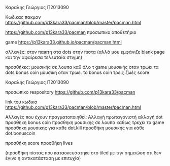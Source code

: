 Καραλης Γεώργιος
Π2013090 

Κωδικας πακμαν https://github.com/p13kara33/pacman/blob/master/pacman.html

https://github.com/p13kara33/pacman προσωπικο αποθετήριο

game https://p13kara33.github.io/pacman/pacman.html

αλλαγές:
στον παικτη
στα dots 
στην πιστα (αλλά μου εμφάνιζε blank page και την αφαίρεσα τελευταία στιγμη)

προσθήκες:
μουσικής σε λουπα καθ όλο τ game 
μουσικής οταν τρωει τα dots 
bonus coin
μουσικη οταν τρωει το bonus coin
τρεις ζωές
score

Καραλής Γεώργιος
Π2013090

προσωπικο respository  https://github.com/p13kara33/pacman

link του κωδικα https://github.com/p13kara33/pacman/blob/master/pacman.html

Αλλαγές που έχουν πραγματοποιηθεί:
Αλλαγή πρωταγονιστή
αλλαγή dot
προσθηκη bonus coin
προσθηκη μουσικης σε λουπα καθως τρεχει το game 
προσθηκη μουσικης  για καθε dot.kill
προσθήκη μουσικής για κάθε dot.bonuscoin

προσθήκη score 
προσθήκη lives 

(προσθήκη πίστας που κατασκευάστηκε στο tiled με την σημειώση οτι δεν έγινε η αντικατάσταση με επιτυχία) 
